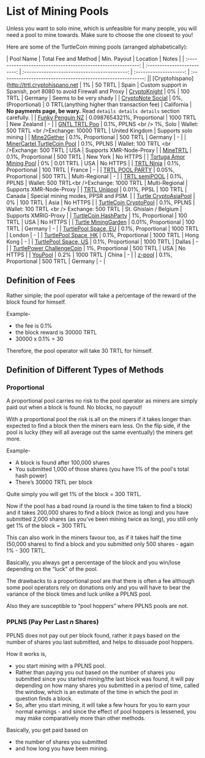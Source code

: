 # List of Mining Pools

Unless you want to solo mine, which is unfeasible for many people, you will need a pool to mine towards. Make sure to choose the one closest to you!

Here are some of the TurtleCoin mining pools (arranged alphabetically):

| Pool Name | Total Fee and Method | Min. Payout | Location | Notes |
| :----------------------------------------------------------: | :-------------------------: | :------------------------------------------: | :--------------------: | :----------------------------------------------------------: || 
[Cryptohispano] (http://trtl.cryptohispano.net | 1% | 50 TRTL | Spain | Custom support in Spanish, port 8080 to avoid Firewall and Proxy |
[CryptoKnight](https://cryptoknight.cc/turtle) | 0% | 100 TRTL | Germany | Seems to be very shady |
| [CryptoNote Social](https://cryptonote.social/trtl) | 0%, (Proportional) | 0 TRTL(anything higher than transaction fee) | California | **No payments page, be wary.** Read `details details details` section carefully. |
| [Funky Penguin NZ](https://trtl.heigh-ho.funkypenguin.co.nz) | 0.0987654321%, Proportional | 1000 TRTL | New Zealand | - |
| [GNTL TRTL Poo](https://trtl.pool.gntl.co.uk/#/home) | 0.1%, PPLNS &lt;br /&gt; 1%, Solo | Wallet: 500 TRTL &lt;br /&gt;Exchange: 10000 TRTL | United Kingdom | Supports solo mining |
| [Mine2Gether](https://trtl.mine2gether.com) | 0.1%, Proportional | 500 TRTL | Germany | - |
| [MinerCartel TurtleCoin Pool](https://turtle.minercartel.com/#/home) | 0.1%, PPLNS | Wallet: 100 TRTL &lt;br /&gt;Exchange: 500 TRTL | USA | Supports XMR-Node-Proxy |
| [MineTRTL](http://ny.minetrtl.us) | 0.1%, Proportional | 500 TRTL | New York | No HTTPS |
| [Tortuga Amor Mining Pool](http://mine.tortugamor.cf) | 0% | 0.01 TRTL | USA | No HTTPS |
| [TRTL Ninja](https://trtl.ninja) | 0.1%, Proportional | 100 TRTL | France | - |
| [TRTL POOL PARTY](https://turtle.atpool.party) | 0.05%, Proportional | 500 TRTL | Multi-Regional | - |
| [TRTL semiPOOL](https://trtl.semipool.com) | 0.1%, PPLNS | Wallet: 500 TRTL&lt;br /&gt;Exchange: 1000 TRTL | Multi-Regional | Supports XMR-Node-Proxy |
| [TRTL Unipool](https://trtl.unipool.pro) | 0.01%, PPSL | 100 TRTL | Canada | Special mining modes, PPSR and PSM. |
| [Turtle CryptoAsiaPool](http://trtl.cryptoasiapool.com) | 0% | 100 TRTL | Asia | No HTTPS |
| [TurtleCoin CryptoPool](https://trtl.cryptopool.space) | 0.1%, PPLNS | Wallet: 100 TRTL &lt;br /&gt; Exchange: 500 TRTL | St. Ghislain / Belgium | Supports XMRIG-Proxy |
| [TurtleCoin HashParty](http://turtlecoin.hashparty.io) | 1%, Proportional | 100 TRTL | USA | No HTTPS |
| [Turtle MiningGarden](https://turtle.mining.garden) | 0.01%, Proportional | 100 TRTL | Germany | - |
| [TurtlePool Space, EU](https://eu.turtlepool.space) | 0.1%, Proportional | 1000 TRTL | London | - |
| [TurtlePool Space, HK](https://hk.turtlepool.space) | 0.1%, Proportional | 1000 TRTL | Hong Kong | - |
| [TurtlePool Space, US](https://us.turtlepool.space) | 0.1%, Proportional | 1000 TRTL | Dallas | - |
| [TurtlePower ChallengeCoin](http://turtlepower.challengecoin.io) | 1%, Proportional | 500 TRTL | USA | No HTTPS |
| [YouPool](https://youpool.io/TRTL) | 0.2% | 1000 TRTL | China | - |
| [z-pool](https://z-pool.com) | 0.1%, Proportional | 500 TRTL | Germany | - |

## Definition of Fees

Rather simple; the pool operator will take a percentage of the reward of the block found for himself.

Example-

- the fee is 0.1%
- the block reward is 30000 TRTL
- 30000 x 0.1% = 30

Therefore, the pool operator will take 30 TRTL for himself.

## Definition of Different Types of Methods

### Proportional

A proportional pool carries no risk to the pool operator as miners are simply paid out when a block is found. No blocks, no payout!

With a proportional pool the risk is all on the miners if it takes longer than expected to find a block then the miners earn less. On the flip side, if the pool is lucky (they will all average out the same eventually) the miners get more.

Example-

- A block is found after 100,000 shares
- You submitted 1,000 of those shares (you have 1% of the pool's total hash power)
- There’s 30000 TRTL per block

Quite simply you will get 1% of the block = 300 TRTL.

Now if the pool has a bad round (a round is the time taken to find a block) and it takes 200,000 shares to find a block (twice as long) and you have submitted 2,000 shares (as you’ve been mining twice as long), you still only get 1% of the block = 300 TRTL

This can also work in the miners favour too, as if it takes half the time (50,000 shares) to find a block and you submitted only 500 shares - again 1% - 300 TRTL.

Basically, you always get a percentage of the block and you win/lose depending on the “luck” of the pool.

The drawbacks to a proportional pool are that there is often a fee although some pool operators rely on donations only and you will have to bear the variance of the block times and luck unlike a PPLNS pool.

Also they are susceptible to “pool hoppers” where PPLNS pools are not.

### PPLNS (Pay Per Last *n* Shares)

PPLNS does not pay out per block found, rather it pays based on the number of shares you last submitted, and helps to dissuade pool hoppers.

How it works is,

* you start mining with a PPLNS pool.
* Rather than paying you out based on the number of shares you submitted since you started mining/the last block was found, it will pay depending on how many shares you submitted in a period of time, called the window, which is an estimate of the time in which the pool in question finds a block.
* So, after you start mining, it will take a few hours for you to earn your normal earnings - and since the effect of pool hoppers is lessened, you may make comparatively more than other methods.

Basically, you get paid based on

- the number of shares you submitted
- and how long you have been mining.
